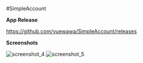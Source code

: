#SimpleAccount

**App Release**

https://github.com/yuewawa/SimpleAccount/releases

**Screenshots**

![screenshot_4](https://github.com/yuewawa/SimpleAccount/blob/master/screenshots/Screenshot_4.png)
![screenshot_5](https://github.com/yuewawa/SimpleAccount/blob/master/screenshots/Screenshot_5.png)
